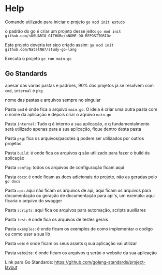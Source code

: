 # Help

Comando utilizado para iniciar o projeto
`go mod init estudo`

o padrão do go é criar um projeto desse jeito:
`go mod init github.com/<USUARIO-GITHUB>/<NOME-DO-REPOSITORIO>`

Este projeto deveria ter sico criado assim:
`go mod init github.com/NatalNW7/study-go-lang`

Executa o projeto
`go run main.go `

## Go Standards

apesar das varias pastas e padrões, 90% dos projetos já se resolvem com `cmd`, `internal` e `pkg`

nome das pastas e arquivos sempre no singular

Pasta `cmd` é onde fica o arquivo `main.go`. O ideia é criar uma outra pasta com o nome da aplicação e depois criar o aqruivo `main.go`

Pasta `internal`: Tudo q é interno a sua aplicação, e q fundamentalmente será utilizado apenas para a sua aplicação, fique dentro desta pasta

Pasta `pkg`: fica os arquivos/pacotes q podem ser utilizados por outros projetos

Pasta `build`: é onde fica os arquivos q são utilizado para fazer o build da aplicação

Pasta `config`: todos os arquivos de configuração ficam aqui

Pasta `docs`: é onde ficam as docs adicionais do projeto, não as geradas pelo `go docs`

Pasta `api`: aqui não ficam os arquivos de api, aqui ficam os arquivos para documentação ou geração de documentação para api's, um exemplo: aqui ficaria o arquivo do swagger

Pasta `scripts`: aqui fica os arquivos para automação, scripts auxiliares

Pasta `test`: é onde fica os arquivos de testes gerais

Pasta `exemples`: é onde ficam os exemplos de como implementar o codigo ou como usar a sua lib

Pasta `web`: é onde ficam os seus assets q sua aplicação vai utilizar

Pasta `website`: é onde ficam os arquivos q serão o website da sua aplicação

Link para Go Standards: https://github.com/golang-standards/project-layout

